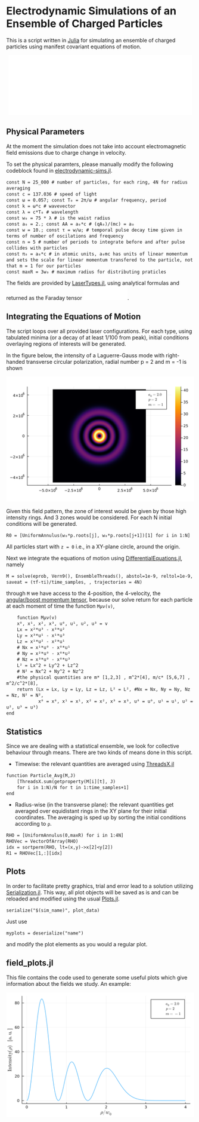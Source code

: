 # Electrodynamic Simulations of an Ensemble of Charged Particles

This is a script written in [Julia](https://github.com/JuliaLang/julia) for simulating an ensemble of charged particles using manifest covariant equations of motion.

<!-- $$
\begin{aligned}
\frac{\mathrm{d}x^\mu}{\mathrm{d} \tau}\left(\tau\right) &= u^\mu(\tau) \\ \frac{\mathrm{d}u^\mu}{\mathrm{d}\tau}\left(\tau\right) &= \frac{q}{m} u^\rho(\tau) g_{\rho\nu} F^{\mu\nu}(x^\mu(\tau))
\end{aligned}
$$ --> 

<!-- <div align="center"><img style="background: transparent; fill:white" src="https://latex.codecogs.com/svg.latex?%5Cbegin%7Baligned%7D%0A%5Cfrac%7B%5Cmathrm%7Bd%7Dx%5E%5Cmu%7D%7B%5Cmathrm%7Bd%7D%20%5Ctau%7D%5Cleft(%5Ctau%5Cright)%20%26%3D%20u%5E%5Cmu(%5Ctau)%20%5C%5C%20%5Cfrac%7B%5Cmathrm%7Bd%7Du%5E%5Cmu%7D%7B%5Cmathrm%7Bd%7D%5Ctau%7D%5Cleft(%5Ctau%5Cright)%20%26%3D%20%5Cfrac%7Bq%7D%7Bm%7D%20u%5E%5Crho(%5Ctau)%20g_%7B%5Crho%5Cnu%7D%20F%5E%7B%5Cmu%5Cnu%7D(x%5E%5Cmu(%5Ctau))%0A%5Cend%7Baligned%7D"></div> -->

<div align="center"><img style="background: transparent" src="img/mani_cov.svg"></div>

## Physical Parameters

At the moment the simulation does not take into account electromagnetic field emissions due to charge change in velocity. 

To set the physical paramters, please manually modify the following codeblock found in [electrodynamic-sims.jl](https://github.com/toma-vlad/electrodynamic-simulations/blob/main/electrodynamic-sims.jl).

```
const N = 25_000 # number of particles, for each ring, 4N for radius averaging
const c = 137.036 # speed of light
const ω = 0.057; const T₀ = 2π/ω # angular frequency, period
const k = ω*c # wavevector
const λ = c*T₀ # wavelength
const w₀ = 75 * λ # is the waist radius
const a₀ = 2.; const AA = a₀*c # (qA₀)/(mc) = a₀
const w = 10.; const τ = w/ω; # temporal pulse decay time given in terms of number of oscilations and frequency 
const n = 5 # number of periods to integrate before and after pulse collides with particles 
const π₀ = a₀*c # in atomic units, a₀mc has units of linear momentum and sets the scale for linear momentum transfered to the particle, not that m = 1 for our particles
const maxR = 3w₀ # maximum radius for distributing praticles
```
The fields are provided by [LaserTypes.jl](https://github.com/SebastianM-C/LaserTypes.jl), using analytical formulas and returned as the Faraday tensor <img style="background: transparent;" src="img/fmunu.svg">.  

<!-- $$
F^{\mu\nu}(x^\rho)
$$ --> 

## Integrating the Equations of Motion
The script loops over all provided laser configurations. For each type, using tabulated minima (or a decay of at least 1/100 from peak), initial conditions overlaying regions of interests will be generated. 

In the figure below, the intensity of a Laguerre-Gauss mode with right-handed transverse circular polarization, radial number p = 2 and m = -1 is shown

<div align = "center"><img src = "img/xy00Energy1.02-1.png"></div>

Given this field pattern, the zone of interest would be given by those high intensity rings. And 3 zones would be considered. For each N initial conditions will be generated.
```
R0 = [UniformAnnulus(w₀*p.roots[j], w₀*p.roots[j+1])[1] for i in 1:N]
```
All particles start with `z = 0` i.e., in a XY-plane circle, around the origin. 

Next we integrate the equations of motion using  [DifferentialEquations.jl](https://github.com/SciML/DifferentialEquations.jl), namely 

```
M = solve(eprob, Vern9(), EnsembleThreads(), abstol=1e-9, reltol=1e-9, saveat = (τf-τi)/time_samples, , trajectories = 4N)
```
through `M` we have access to the 4-position, the 4-velocity, the [angular/boost momentum tensor](https://en.wikipedia.org/wiki/Relativistic_angular_momentum#4d_Angular_momentum_as_a_bivector), because our solve return for each particle at each moment of time the function `Mμν(v)`,
```
    function Mμν(v)
    x⁰, x¹, x², x³, u⁰, u¹, u², u³ = v
    Lx = x²*u³ - x³*u²
    Ly = x³*u¹ - x¹*u³
    Lz = x¹*u² - x²*u¹
    # Nx = x¹*u⁰ - x⁰*u¹
    # Ny = x²*u⁰ - x⁰*u²
    # Nz = x³*u⁰ - x⁰*u³
    L² = Lx^2 + Ly^2 + Lz^2
    # N² = Nx^2 + Ny^2 + Nz^2
    #the physical quantities are m* [1,2,3] , m^2*[4], m/c* [5,6,7] , m^2/c^2*[8],
    return (Lx = Lx, Ly = Ly, Lz = Lz, L² = L², #Nx = Nx, Ny = Ny, Nz = Nz, N² = N²,
            x⁰ = x⁰, x¹ = x¹, x² = x², x³ = x³, u⁰ = u⁰, u¹ = u¹, u² = u², u³ = u³)
end
```

## Statistics

Since we are dealing with a statistical ensemble, we look for collective behaviour through means. There are two kinds of means done in this script.

- Timewise: the relevant quantities are averaged using [ThreadsX.jl](https://github.com/tkf/ThreadsX.jl)
```
function Particle_Avg(M,J)
    [ThreadsX.sum(getproperty(M[i][t], J)
    for i in 1:N)/N for t in 1:time_samples+1]
end
```
- Radius-wise (in the transverse plane): the relevant quantities get averaged over equidistant rings in the XY plane for their initial coordinates. The averaging is sped up by sorting the initial conditions according to `ρ`.
```
RHO = [UniformAnnulus(0,maxR) for i in 1:4N] 
RHOVec = VectorOfArray(RHO)
idx = sortperm(RHO, lt=(x,y)->x[2]<y[2])
R1 = RHOVec[1,:][idx]
```

## Plots 

In order to facilitate pretty graphics, trial and error lead to a solution utilizing [Serialization.jl](https://github.com/JuliaLang/julia/tree/master/stdlib/Serialization). This way, all plot objects will be saved as is and can be reloaded and modified using the usual [Plots.jl](https://github.com/JuliaPlots/Plots.jl).
```
serialize("$(sim_name)", plot_data)
```

Just use 
```
myplots = deserialize("name")
```
and modify the plot elements as you would a regular plot.

## field_plots.jl

This file contains the code used to generate some useful plots which give information about the fields we study. An example:

<div align = "center"><img src = "img/rw0.02-1.png"></div>
